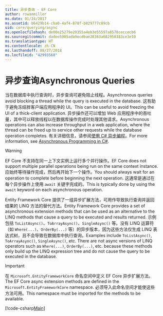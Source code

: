 ```yaml
---
title: 异步查询 - EF Core
author: rowanmiller
ms.date: 01/24/2017
ms.assetid: b6429b14-cba0-4af4-878f-b829777c89cb
uid: core/querying/async
ms.openlocfilehash: de00e25279e29355a4eb3e55597a8578ceccecb6
ms.sourcegitcommit: dadee5905ada9ecdbae28363a682950383ce3e10
ms.translationtype: HT
ms.contentlocale: zh-CN
ms.lasthandoff: 08/27/2018
ms.locfileid: "42993560"
---
```

# <a name="asynchronous-queries"></a><span data-ttu-id="12693-102">异步查询</span><span class="sxs-lookup"><span data-stu-id="12693-102">Asynchronous Queries</span></span>

<span data-ttu-id="12693-103">当在数据库中执行查询时，异步查询可避免阻止线程。</span><span class="sxs-lookup"><span data-stu-id="12693-103">Asynchronous queries avoid blocking a thread while the query is executed in the database.</span></span> <span data-ttu-id="12693-104">这有助于避免冻结胖客户端应用程序的 UI。</span><span class="sxs-lookup"><span data-stu-id="12693-104">This can be useful to avoid freezing the UI of a thick-client application.</span></span> <span data-ttu-id="12693-105">异步操作还可以增加 Web 应用程序中的吞吐量，其中可以释放线程以在数据库操作完成时处理其他请求。</span><span class="sxs-lookup"><span data-stu-id="12693-105">Asynchronous operations can also increase throughput in a web application, where the thread can be freed up to service other requests while the database operation completes.</span></span> <span data-ttu-id="12693-106">有关详细信息，请参阅[使用 C# 异步编程](https://docs.microsoft.com/dotnet/csharp/async)。</span><span class="sxs-lookup"><span data-stu-id="12693-106">For more information, see [Asynchronous Programming in C#](https://docs.microsoft.com/dotnet/csharp/async).</span></span>

> [!WARNING]  
> <span data-ttu-id="12693-107">EF Core 不支持在同一上下文实例上运行多个并行操作。</span><span class="sxs-lookup"><span data-stu-id="12693-107">EF Core does not support multiple parallel operations being run on the same context instance.</span></span> <span data-ttu-id="12693-108">应始终等待操作完成，然后再开始下一个操作。</span><span class="sxs-lookup"><span data-stu-id="12693-108">You should always wait for an operation to complete before beginning the next operation.</span></span> <span data-ttu-id="12693-109">这通常是通过在每个异步操作上使用 `await` 关键字完成的。</span><span class="sxs-lookup"><span data-stu-id="12693-109">This is typically done by using the `await` keyword on each asynchronous operation.</span></span>

<span data-ttu-id="12693-110">Entity Framework Core 提供了一组异步扩展方法，可用作导致执行查询并返回结果的 LINQ 方法的替代方法。</span><span class="sxs-lookup"><span data-stu-id="12693-110">Entity Framework Core provides a set of asynchronous extension methods that can be used as an alternative to the LINQ methods that cause a query to be executed and results returned.</span></span> <span data-ttu-id="12693-111">示例包括 `ToListAsync()`、`ToArrayAsync()`、`SingleAsync()` 等。没有 LINQ 运算符（如 `Where(...)`、`OrderBy(...)` 等）的异步版本，因为这些方法仅生成 LINQ 表达式树，且不会导致在数据库中执行查询。</span><span class="sxs-lookup"><span data-stu-id="12693-111">Examples include `ToListAsync()`, `ToArrayAsync()`, `SingleAsync()`, etc. There are not async versions of LINQ operators such as `Where(...)`, `OrderBy(...)`, etc. because these methods only build up the LINQ expression tree and do not cause the query to be executed in the database.</span></span>

> [!IMPORTANT]  
> <span data-ttu-id="12693-112">在 `Microsoft.EntityFrameworkCore` 命名空间中定义 EF Core 异步扩展方法。</span><span class="sxs-lookup"><span data-stu-id="12693-112">The EF Core async extension methods are defined in the `Microsoft.EntityFrameworkCore` namespace.</span></span> <span data-ttu-id="12693-113">必须导入此命名空间才能使这些方法可用。</span><span class="sxs-lookup"><span data-stu-id="12693-113">This namespace must be imported for the methods to be available.</span></span>

[!code-csharp[Main](../../../samples/core/Querying/Querying/Async/Sample.cs#Sample)]
